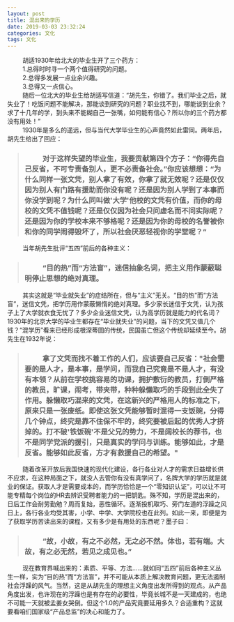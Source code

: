```yaml
---
layout: post
title: 混出来的学历
date: 2019-03-03 23:32:24
categories: 文化
tags: 文化
---
```


&emsp;&emsp;&ensp;胡适1930年给北大的毕业生开了三个药方：
<br> 
&emsp;&emsp;&ensp;1.总得时时寻一个两个值得研究的问题。
<br> 
&emsp;&emsp;&ensp;2.总得多发展一点业余兴趣。
<br> 
&emsp;&emsp;&ensp;3.总得又一点信心。
<br> 
&emsp;&emsp;&ensp;随后一位北大的毕业生给胡适写信道：“胡先生，你错了。我们毕业之后，就失业了！吃饭问题不能解决，那能谈到研究的问题？职业找不到，哪能谈到业余？求了十几年的学，到头来不能糊自己一张嘴，如何能有信心？所以你的三个药方都没有用处！”
<br> 
&emsp;&emsp;&ensp;1930年是多么的遥远，但与当代大学毕业生的心声竟然如此雷同。两年后，胡先生给出了回应：
<br> 
>### &emsp;&emsp;&ensp;对于这样失望的毕业生，我要贡献第四个方子：“你得先自己反省，不可专责备别人，更不必责备社会。”你应该想想：“为什么同样一张文凭，别人拿了有效，你拿了就无效呢？还是仅仅因为别人有门路有援助而你没有呢？还是因为别人学到了本事而你没学到呢？为什么同叫做'大学'他校的文凭有价值，而你的母校的文凭不值钱呢？还是仅仅因为社会只问虚名而不问实际呢？还是因为你的学校本来不够格呢？还是因为你的母校的名誉被你和你的同学闹得毁坏了，所以社会厌恶轻视你的学堂呢？“

&emsp;&emsp;&ensp;当年胡先生批评“五四”前后的各种主义：

>### &emsp;&emsp;&ensp;“目的热”而“方法盲”，迷信抽象名词，把主义用作蒙蔽聪明停止思想的绝对真理。

&emsp;&emsp;&ensp;其实这就是“毕业就失业”的症结所在，但与“主义”无关。“目的热”而“方法盲”，迷信文凭，把学历用作蒙蔽懒惰的绝对真理。多少家长迷信于文凭，认为孩子上了大学就衣食无忧了？多少企业迷信文凭，认为高学历就是能力的代名词？1930年的北京大学的毕业生都存在“毕业就失业”的问题，当下的文凭又值几个钱？“混学历”看来已经形成根深蒂固的传统，民国虽亡但这个传统却延续至今。胡先生在1932年说：

>### &emsp;&emsp;&ensp;拿了文凭而找不着工作的人们，应该要自己反省："社会需要的是人才，是本事，是学问，而我自己究竟是不是人才，有没有本领？从前在学校挑容易的功课，拥护敷衍的教员，打倒严格的教员，旷课，闹考，带夹带，种种躲懒取巧的手段到此全失了作用。躲懒取巧混来的文凭，在这新兴的严格用人的标准之下，原来只是一张废纸。即使这张文凭能够暂时混得一支饭碗，分得几个钟点，终究是靠不住保不牢的，终究要被后起的优秀人才挤掉的。打不破'铁饭碗'不是父兄的势力，不是阔校长的荐书，也不是同学党派的援引，只是真实的学问与训练。能够如此，才是反省。能够如此反省，方才有救援自己的希望。"

&emsp;&emsp;&ensp;随着改革开放后我国快速的现代化建设，各行各业对人才的需求日益增长供不应求，在这种局面之下，就没人去管你有没有真学问了，名牌大学的学历就是就业的保证。获取人才是需要成本的，而学历恰恰是一个“零知识认证”，可以让不可能专精每个岗位的HR去辨识受聘者能力的一把钥匙。殊不知，学历是混出来的，日后工作会耐劳勤勉？周而复始，恶性循环。逐渐投机取巧、旁门左道的浮躁之风日上，各行各业均受其害，小学、中学、大学院校也在此列。如此一来，即便是为了获取学历苦读出来的课程，又有多少是有用处的东西呢？墨子曰：

>### &emsp;&emsp;&ensp;“故，小故，有之不必然，无之必不然。体也，若有端。大故，有之必无然，若见之成见也。”

&emsp;&emsp;&ensp;现在教育界喊出来的：素质、平等、方法……就如同“五四”前后各种主义丛生一样，实为“目的热”而“方法盲”，并不可能从本质上解决教育问题，更无法遏制社会浮躁的风气。当然，这是从胡先生的理想主义角度出发所得到的观点。从产品角度出发，也许现在的浮躁也是有存在的必要性，毕竟长城不是一天建成的，也绝不可能一天就被孟姜女哭倒。但这个1.0的产品究竟要延用多久？合适重构？这就要看咱们国家级“产品总监”的决心和能力了。